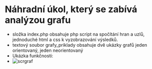 # Náhradní úkol, který se zabívá analýzou grafu 
- složka index.php obsahuje php script na spočítání hran a uzlů, jednoduché html a css k vyzobrazování výsledků. 
- textový soubor grafy_priklady obsahuje dvě ukázky grafů jeden orientovaný, jeden neorientovaný 
- Ukázka funkčnosti: 
- ![scrgraf](https://user-images.githubusercontent.com/90351003/232911144-1d0e3ae8-7a9a-459a-a6cd-06cd173b9055.png)

